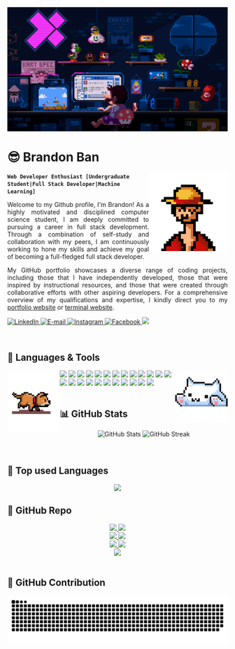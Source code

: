 <img src="./assets/mario.gif" alt="banner">
<div align="center">
    <h1 align="left">😎 Brandon Ban</h1>
    <img align="right" width="180px" height="180px" src="./assets/luffy.gif" loop="infinite"/>
</div>

**`Web Developer Enthusiast [Undergraduate Student|Full Stack Developer|Machine Learning]`**

<p style='text-align: justify;'>
Welcome to my Github profile, I'm Brandon! As a highly motivated and disciplined computer science student, I am deeply committed to pursuing a career in full stack development. Through a combination of self-study and collaboration with my peers, I am continuously working to hone my skills and achieve my goal of becoming a full-fledged full stack developer. 
</p>

<p style='text-align: justify;'>
My GitHub portfolio showcases a diverse range of coding projects, including those that I have independently developed, those that were inspired by instructional resources, and those that were created through collaborative efforts with other aspiring developers. For a comprehensive overview of my qualifications and expertise, I kindly direct you to my <a href="https://www.bbkx.live/" target="_blank">portfolio website</a> or <a href="https://bbkxterminal.web.app/" target="_blank">terminal website</a>. 
</p>

<p align="left">
    <a href="https://www.linkedin.com/in/bbkx/">
        <img alt="LinkedIn" title="Checkout My LinkedIn Profile" src="https://custom-icon-badges.demolab.com/badge/LinkedIn-0077B5?style=for-the-badge&logo=linkedin&logoColor=white"/>
    </a>
    <a href="mailto:bbkx226@gmail.com">
        <img alt="E-mail" title="Contact me via E-mail" src="https://custom-icon-badges.demolab.com/badge/Email-8B0000?style=for-the-badge&logo=mail&logoColor=white">
    </a>
    <a href="https://www.instagram.com/bbkx_/">
        <img alt="Instagram" title="Contact me via Instagram" src="https://custom-icon-badges.demolab.com/badge/Instagram-E4405F?style=for-the-badge&logo=instagram&logoColor=white">
    </a>
    <a href="https://www.facebook.com/bbkx.0226/">
        <img alt="Facebook" title="Contact me via Facebook" src="https://custom-icon-badges.demolab.com/badge/Facebook-1877F2?style=for-the-badge&logo=facebook&logoColor=white">
    </a>
    <a href="https://github.com/bbkx226">
        <img src="https://komarev.com/ghpvc/?username=bbkx226&color=blueviolet&style=for-the-badge&label=Profile+Views">
    </a>
</p>

<br />
<h2 align="left">🌟 Languages & Tools</h2>
<div>
    <img align="left" src="./assets/dog.gif" width="120" height="140" loop="infinite"/>
    <img align="right" src="./assets/cat.gif" width="120" height="120" loop="infinite"/>
    <img src="https://img.shields.io/badge/Python-239120?style=for-the-badge&logo=python&logoColor=white" />
    <img src="https://img.shields.io/badge/c-%2300599C.svg?style=for-the-badge&logo=c&logoColor=white" />
    <img src="https://img.shields.io/badge/java-%23ED8B00.svg?style=for-the-badge&logo=java&logoColor=white" />
    <img src="https://img.shields.io/badge/MongoDB-4EA94B?style=for-the-badge&logo=mongodb&logoColor=white" />
    <img src="https://img.shields.io/badge/Express.js-404D59?style=for-the-badge&logo=express&logoColor=white" />
    <img src="https://img.shields.io/badge/React-20232A?style=for-the-badge&logo=react&logoColor=white" />
    <img src="https://img.shields.io/badge/Node.js-43853D?style=for-the-badge&logo=node.js&logoColor=white" />
    <img src="https://img.shields.io/badge/HTML5-F16529?style=for-the-badge&logo=html5&logoColor=white" />
    <img src="https://img.shields.io/badge/CSS3-1572B6?style=for-the-badge&logo=css3&logoColor=white" />
    <img src="https://img.shields.io/badge/JavaScript-F7DF1E?style=for-the-badge&logo=javascript&logoColor=white" />
    <img src="https://img.shields.io/badge/Git-F05032?style=for-the-badge&logo=git&logoColor=white" />
    <img src="https://img.shields.io/badge/SASS-hotpink.svg?style=for-the-badge&logo=SASS&logoColor=white" />
    <img src="https://img.shields.io/badge/tailwindcss-%2338B2AC.svg?style=for-the-badge&logo=tailwind-css&logoColor=white" />
    <img src="https://img.shields.io/badge/figma-%23F24E1E.svg?style=for-the-badge&logo=figma&logoColor=white" />
    <img src="https://img.shields.io/badge/Firebase-FF9900?style=for-the-badge&logo=firebase&logoColor=white" />
    <img src="https://img.shields.io/badge/Jest-C21325?style=for-the-badge&logo=jest&logoColor=whitec" />
    <img src="https://img.shields.io/badge/-cypress-%23E5E5E5?style=for-the-badge&logo=cypress&logoColor=058a5e"/>
    <img src="https://img.shields.io/badge/Sql-018bff?style=for-the-badge&logo=microsoft-access&logoColor=white" />
    <img src="https://img.shields.io/badge/Markdown-000000?style=for-the-badge&logo=markdown&logoColor=white" />
    <img src="https://img.shields.io/badge/Redux-593D88?style=for-the-badge&logo=redux&logoColor=white" />
    <img src="https://img.shields.io/badge/Render-%46E3B7.svg?style=for-the-badge&logo=render&logoColor=white" />
    <img src="https://img.shields.io/badge/-GraphQL-E10098?style=for-the-badge&logo=graphql&logoColor=white" />
    <img src="https://img.shields.io/badge/TypeScript-007ACC?style=for-the-badge&logo=typescript&logoColor=white" />
    <img src="https://img.shields.io/badge/Solidity-%23363636.svg?style=for-the-badge&logo=solidity&logoColor=white" />
    
</div>

<br />
<h2 align="left">📊 GitHub Stats</h2>

<div align="center">
    <img width="360px" alt="GitHub Stats" height="180px" float="left" src="https://awesome-github-stats.azurewebsites.net/user-stats/bbkx226?theme=dark&cardType=github&ring=D4AF37&show_icons=true&preferLogin=true&title=D4AF37">
    <img width="400px" alt="GitHub Streak" height="180px" float="right" src="https://streak-stats.demolab.com/?user=bbkx226&theme=great-gatsby&mode=weekly&date_format=M%20j[,%20Y]">
</div>
<br />
<br />

<h2 align="left">🧰 Top used Languages</h2>
<div align="center">
<img width="450px" src="https://github-readme-stats.vercel.app/api/top-langs/?username=bbkx226&layout=compact&langs_count=12" />
</div>

<h2 align="left">📌 GitHub Repo</h2>
<div align="center">
    <a href="https://github.com/bbkx226/terminalWebsite" target="_blank">
        <img src="https://github-readme-stats.vercel.app/api/pin/?username=bbkx226&repo=terminalWebsite&hide=stars&show_owner=true"/>
    </a>
    <a href="https://github.com/bbkx226/AlphaGoSpirit" target="_blank">
        <img src="https://github-readme-stats.vercel.app/api/pin/?username=bbkx226&repo=AlphaGoSpirit&hide=stars&show_owner=true"/>
    </a>
</div>
<div align="center">
    <a href="https://github.com/bbkx226/Discord-Bot" target="_blank">
        <img src="https://github-readme-stats.vercel.app/api/pin/?username=bbkx226&repo=Discord-Bot&hide=stars&show_owner=true"/>
    </a>
    <a href="https://github.com/bbkx226/ImageGenerationAI" target="_blank">
        <img src="https://github-readme-stats.vercel.app/api/pin/?username=bbkx226&repo=ImageGenerationAI&hide=stars&show_owner=true"/>
    </a>
</div>
<div align="center">
    <a href="https://github.com/bbkx226/Full-Stack-2023" target="_blank">
        <img src="https://github-readme-stats.vercel.app/api/pin/?username=bbkx226&repo=Full-Stack-2023&hide=stars&show_owner=true"/>
    </a>
    <a href="https://github.com/bbkx226/Leetcode-Daily-Practice" target="_blank">
        <img src="https://github-readme-stats.vercel.app/api/pin/?username=bbkx226&repo=Leetcode-Daily-Practice&hide=stars&show_owner=true"/>
    </a>
</div>
<div align="center">
    <a href="https://github.com/bbkx226/Informatics-Innopolis-2022" target="_blank">
        <img src="https://github-readme-stats.vercel.app/api/pin/?username=bbkx226&repo=Informatics-Innopolis-2022&hide=stars&show_owner=true"/>
    </a>
</div>

<br />
<h2 align="left">🐍 GitHub Contribution</h2>
<div align="center">
    <img src="https://github.com/bbkx226/bbkx226/blob/output/github-contribution-grid-snake.svg?palette=github-dark" />
</div>










